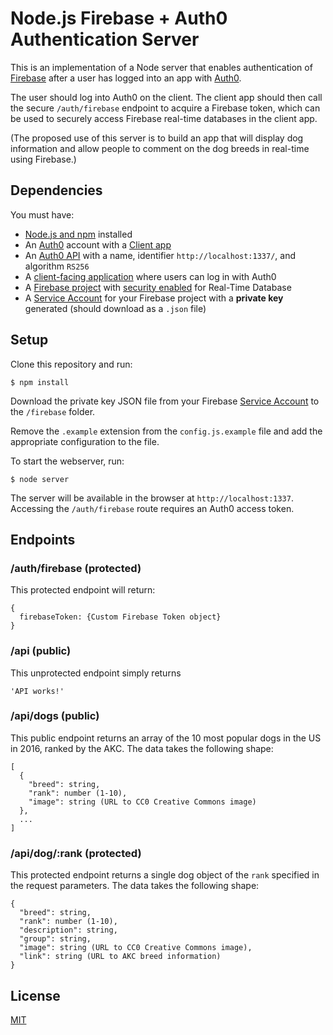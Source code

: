 # Node.js Firebase + Auth0 Authentication Server

This is an implementation of a Node server that enables authentication of [Firebase](https://firebase.google.com/) after a user has logged into an app with [Auth0](https://auth0.com).

The user should log into Auth0 on the client. The client app should then call the secure `/auth/firebase` endpoint to acquire a Firebase token, which can be used to securely access Firebase real-time databases in the client app.

(The proposed use of this server is to build an app that will display dog information and allow people to comment on the dog breeds in real-time using Firebase.)

## Dependencies

You must have:

* [Node.js and npm](https://nodejs.org) installed
* An [Auth0](https://auth0.com) account with a [Client app](https://manage.auth0.com/#/clients)
* An [Auth0 API](https://manage.auth0.com/#/apis) with a name, identifier `http://localhost:1337/`, and algorithm `RS256`
* A [client-facing application](https://auth0.com/docs/quickstarts) where users can log in with Auth0
* A [Firebase project](https://console.firebase.google.com/u/0/) with [security enabled](https://firebase.google.com/docs/database/security/quickstart#sample-rules) for Real-Time Database
* A [Service Account](https://console.firebase.google.com/project/_/settings/serviceaccounts/adminsdk) for your Firebase project with a **private key** generated (should download as a `.json` file)

## Setup

Clone this repository and run:

```
$ npm install
```

Download the private key JSON file from your Firebase [Service Account](https://console.firebase.google.com/project/_/settings/serviceaccounts/adminsdk) to the `/firebase` folder.

Remove the `.example` extension from the `config.js.example` file and add the appropriate configuration to the file.

To start the webserver, run:

```
$ node server
```

The server will be available in the browser at `http://localhost:1337`. Accessing the `/auth/firebase` route requires an Auth0 access token.

## Endpoints

### /auth/firebase (protected)

This protected endpoint will return:

```
{
  firebaseToken: {Custom Firebase Token object}
}
```

### /api (public)

This unprotected endpoint simply returns

```
'API works!'
```

### /api/dogs (public)

This public endpoint returns an array of the 10 most popular dogs in the US in 2016, ranked by the AKC. The data takes the following shape:

```
[
  {
    "breed": string,
    "rank": number (1-10),
    "image": string (URL to CC0 Creative Commons image)
  },
  ...
]
```

### /api/dog/:rank (protected)

This protected endpoint returns a single dog object of the `rank` specified in the request parameters. The data takes the following shape:

```
{
  "breed": string,
  "rank": number (1-10),
  "description": string,
  "group": string,
  "image": string (URL to CC0 Creative Commons image),
  "link": string (URL to AKC breed information)
}
```

## License

[MIT](LICENSE)
